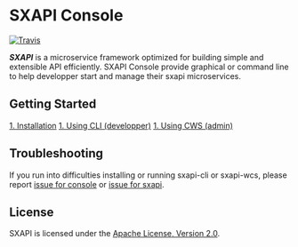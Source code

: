 SXAPI Console
=============

[![Travis](https://travis-ci.org//startxfr/sxapi-console.svg?tag=v0.0.6)](https://travis-ci.org/startxfr/sxapi-console)

***SXAPI*** is a microservice framework optimized for building simple and extensible API efficiently. SXAPI Console provide graphical or command line to help developper start and manage their sxapi microservices.


Getting Started
---------------

[1. Installation](https://github.com/startxfr/sxapi-console/blob/v0.0.6/docs/1.Install.md)
[1. Using CLI (developper)](https://github.com/startxfr/sxapi-console/blob/v0.0.6/docs/2.CLI.md)
[1. Using CWS (admin)](https://github.com/startxfr/sxapi-console/blob/v0.0.6/docs/3.CWS.md)


Troubleshooting
---------------

If you run into difficulties installing or running sxapi-cli or sxapi-wcs, please report [issue for console](https://github.com/startxfr/sxapi-console/issues/new) or  [issue for sxapi](https://github.com/startxfr/sxapi-core/issues/new).

License
-------

SXAPI is licensed under the [Apache License, Version 2.0](http://www.apache.org/licenses/).